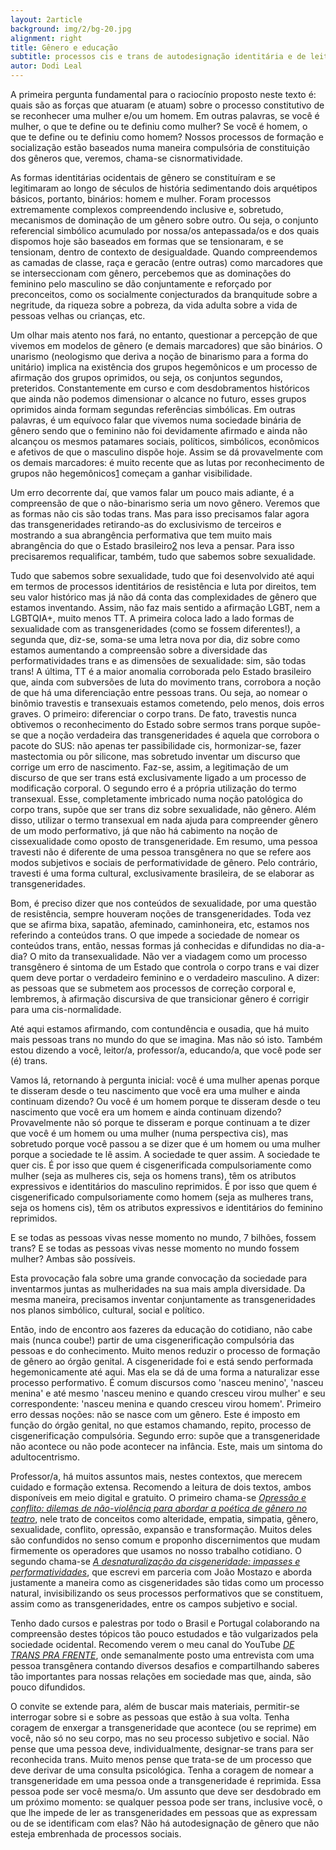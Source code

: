 ```yaml
---
layout: 2article
background: img/2/bg-20.jpg
alignment: right
title: Gênero e educação
subtitle: processos cis e trans de autodesignação identitária e de leitura expressiva
autor: Dodi Leal
---
```


A primeira pergunta fundamental para o raciocínio proposto neste texto é: quais são as forças que atuaram (e atuam) sobre o processo constitutivo de se reconhecer uma mulher e/ou um homem. Em outras palavras, se você é mulher, o que te define ou te definiu como mulher? Se você é homem, o que te define ou te definiu como homem? Nossos processos de formação e socialização estão baseados numa maneira compulsória de constituição dos gêneros que, veremos, chama-se cisnormatividade.

As formas identitárias ocidentais de gênero se constituíram e se legitimaram ao longo de séculos de história sedimentando dois arquétipos básicos, portanto, binários: homem e mulher. Foram processos extremamente complexos compreendendo inclusive e, sobretudo, mecanismos de dominação de um gênero sobre outro. Ou seja, o conjunto referencial simbólico acumulado por nossa/os antepassada/os e dos quais dispomos hoje são baseados em formas que se tensionaram, e se tensionam, dentro de contexto de desigualdade. Quando compreendemos as camadas de classe, raça e geracão (entre outras) como marcadores que se interseccionam com gênero, percebemos que as dominações do feminino pelo masculino se dão conjuntamente e reforçado por preconceitos, como os socialmente conjecturados da branquitude sobre a negritude, da riqueza sobre a pobreza, da vida adulta sobre a vida de pessoas velhas ou crianças, etc.

Um olhar mais atento nos fará, no entanto, questionar a percepção de que vivemos em modelos de gênero (e demais marcadores) que são binários. O unarismo (neologismo que deriva a noção de binarismo para a forma do unitário) implica na existência dos grupos hegemônicos e um processo de afirmação dos grupos oprimidos, ou seja, os conjuntos segundos, preteridos. Constantemente em curso e com desdobramentos históricos que ainda não podemos dimensionar o alcance no futuro, esses grupos oprimidos ainda formam segundas referências simbólicas. Em outras palavras, é um equívoco falar que vivemos numa sociedade binária de gênero sendo que o feminino não foi devidamente afirmado e ainda não alcançou os mesmos patamares sociais, políticos, simbólicos, econômicos e afetivos de que o masculino dispõe hoje. Assim se dá provavelmente com os demais marcadores: é muito recente que as lutas por reconhecimento de grupos não hegemônicos<a class="tooltip sup" href="#nota" title="O termo minorias é um desserviço para a discussão da desigualdade e deve ser evitado. Recomenda-se substitui-lo por 'grupos não hegemônicos' em todos os casos pretendendo assim não desconsiderar que há diferenças quantitativas na composição da sociedade. Pretendendo mostrar que o que implica nos processos de desigualdade diz mais sobre existirem complexas diferenças que levam o conjunto de grupos oprimidos a se constituir como minorias em direitos e não como minorias quantitativas.">1</a> começam a ganhar visibilidade.

Um erro decorrente daí, que vamos falar um pouco mais adiante, é a compreensão de que o não-binarismo seria um novo gênero. Veremos que as formas não cis são todas trans. Mas para isso precisamos falar agora das transgeneridades retirando-as do exclusivismo de terceiros e mostrando a sua abrangência performativa que tem muito mais abrangência do que o Estado brasileiro<a class="tooltip sup" href="#nota" title="Falaremos do 'processo transexualizador' como modelo hegemônico de transgeneridade que gera não apenas mecanismos perversos como a diferenciação do corpo trans como, sobretudo, gera um reforço à cisnormatividade.">2</a> nos leva a pensar. Para isso precisaremos requalificar, também, tudo que sabemos sobre sexualidade.

Tudo que sabemos sobre sexualidade, tudo que foi desenvolvido até aqui em termos de processos identitários de resistência e luta por direitos, tem seu valor histórico mas já não dá conta das complexidades de gênero que estamos inventando. Assim, não faz mais sentido a afirmação LGBT, nem a LGBTQIA+, muito menos TT. A primeira coloca lado a lado formas de sexualidade com as transgeneridades (como se fossem diferentes!), a segunda que, diz-se, soma-se uma letra nova por dia, diz sobre como estamos aumentando a compreensão sobre a diversidade das performatividades trans e as dimensões de sexualidade: sim, são todas trans! A última, TT é a maior anomalia corroborada pelo Estado brasileiro que, ainda com subversões de luta do movimento trans, corrobora a noção de que há uma diferenciação entre pessoas trans. Ou seja, ao nomear o binômio travestis e transexuais estamos cometendo, pelo menos, dois erros graves. O primeiro: diferenciar o corpo trans. De fato, travestis nunca obtivemos o reconhecimento do Estado sobre sermos trans porque supõe-se que a noção verdadeira das transgeneridades é aquela que corrobora o pacote do SUS: não apenas ter passibilidade cis, hormonizar-se, fazer mastectomia ou pôr silicone, mas sobretudo inventar um discurso que corrige um erro de nascimento. Faz-se, assim, a legitimação de um discurso de que ser trans está exclusivamente ligado a um processo de modificação corporal. O segundo erro é a própria utilização do termo transexual. Esse, completamente imbricado numa noção patológica do corpo trans, supõe que ser trans diz sobre sexualidade, não gênero. Além disso, utilizar o termo transexual em nada ajuda para compreender gênero de um modo performativo, já que não há cabimento na noção de cissexualidade como oposto de transgeneridade. Em resumo, uma pessoa travesti não é diferente de uma pessoa transgênera no que se refere aos modos subjetivos e sociais de performatividade de gênero. Pelo contrário, travesti é uma forma cultural, exclusivamente brasileira, de se elaborar as transgeneridades.

Bom, é preciso dizer que nos conteúdos de sexualidade, por uma questão de resistência, sempre houveram noções de transgeneridades. Toda vez que se afirma bixa, sapatão, afeminado, caminhoneira, etc, estamos nos referindo a conteúdos trans. O que impede a sociedade de nomear os conteúdos trans, então, nessas formas já conhecidas e difundidas no dia-a-dia? O mito da transexualidade. Não ver a viadagem como um processo transgênero é sintoma de um Estado que controla o corpo trans e vai dizer quem deve portar o verdadeiro feminino e o verdadeiro masculino. A dizer: as pessoas que se submetem aos processos de correção corporal e, lembremos, à afirmação discursiva de que transicionar gênero é corrigir para uma cis-normalidade.

Até aqui estamos afirmando, com contundência e ousadia, que há muito mais pessoas trans no mundo do que se imagina. Mas não só isto. Também estou dizendo a você, leitor/a, professor/a, educando/a, que você pode ser (é) trans.

Vamos lá, retornando à pergunta inicial: você é uma mulher apenas porque te disseram  desde o teu nascimento que você era uma mulher e ainda continuam dizendo? Ou você é um homem porque te disseram desde o teu nascimento que você era um homem e ainda continuam dizendo? Provavelmente não só porque te disseram e porque continuam a te dizer que você é um homem ou uma mulher (numa perspectiva cis), mas sobretudo porque você passou a se dizer que é um homem ou uma mulher porque a sociedade te lê assim. A sociedade te quer assim. A sociedade te quer cis. É por isso que quem é cisgenerificada compulsoriamente como mulher (seja as mulheres cis, seja os homens trans), têm os atributos expressivos e identitários do masculino reprimidos. É por isso que quem é cisgenerificado compulsoriamente como homem (seja as mulheres trans, seja os homens cis), têm os atributos expressivos e identitários do feminino reprimidos.

E se todas as pessoas vivas nesse momento no mundo, 7 bilhões, fossem trans? E se todas as pessoas vivas nesse momento no mundo fossem mulher? Ambas são possíveis.

Esta provocação fala sobre uma grande convocação da sociedade para inventarmos juntas as mulheridades na sua mais ampla diversidade. Da mesma maneira, precisamos inventar conjuntamente as transgeneridades nos planos simbólico, cultural, social e político.

Então, indo de encontro aos fazeres da educação do cotidiano, não cabe mais (nunca coube!) partir de uma cisgenerificação compulsória das pessoas e do conhecimento. Muito menos reduzir o processo de formação de gênero ao órgão genital. A cisgeneridade foi e está sendo performada hegemonicamente até aqui. Mas ela se dá de uma forma a naturalizar esse processo performativo. É comum discursos como &#39;nasceu menino&#39;, &#39;nasceu menina&#39; e até mesmo &#39;nasceu menino e quando cresceu virou mulher&#39; e seu correspondente: &#39;nasceu menina e quando cresceu virou homem&#39;. Primeiro erro dessas noções: não se nasce com um gênero. Este é imposto em função do órgão genital, no que estamos chamando, repito, processo de cisgenerificação compulsória. Segundo erro: supõe que a transgeneridade não acontece ou não pode acontecer na infância. Este, mais um sintoma do adultocentrismo.

Professor/a, há muitos assuntos mais, nestes contextos, que merecem cuidado e formação extensa. Recomendo a leitura de dois textos, ambos disponíveis em meio digital e gratuito. O primeiro chama-se <a href="http://www.academia.edu/36134585/Opressao_e_conflito_dilemas_de_nao_violencia_para_abordar_a_poetica_de_genero_no_teatro/">_Opressão e conflito: dilemas de não-violência para abordar a poética de gênero no teatro_</a>, nele trato de conceitos como alteridade, empatia, simpatia, gênero, sexualidade, conflito, opressão, expansão e transformação. Muitos deles são confundidos no senso comum e proponho discernimentos que mudam firmemente os operadores que usamos no nosso trabalho cotidiano. O segundo chama-se <a href="http://http://www.academia.edu/35354258/A_desnaturalizacao_da_cisgeneridade_impasses_e_performatividades/">_A desnaturalização da cisgeneridade: impasses e performatividades_</a>, que escrevi em parceria com João Mostazo e aborda justamente a maneira como as cisgeneridades são tidas como um processo natural, invisibilizando os seus processos performativos que se constituem, assim como as transgeneridades, entre os campos subjetivo e social.

Tenho dado cursos e palestras por todo o Brasil e Portugal colaborando na compreensão destes tópicos tão pouco estudados e tão vulgarizados pela sociedade ocidental. Recomendo verem o meu canal do YouTube <a href="https://www.youtube.com/channel/UCCdhlAwU-hGWQNdE6jQ1fbw/videos"> _DE TRANS PRA FRENTE_</a>, onde semanalmente posto uma entrevista com uma pessoa transgênera contando diversos desafios e compartilhando saberes tão importantes para nossas relações em sociedade mas que, ainda, são pouco difundidos.

O convite se extende para, além de buscar mais materiais, permitir-se interrogar sobre si e sobre as pessoas que estão à sua volta. Tenha coragem de enxergar a transgeneridade que acontece (ou se reprime) em você, não só no seu corpo, mas no seu processo subjetivo e social. Não pense que uma pessoa deve, individualmente, designar-se trans para ser reconhecida trans. Muito menos pense que trata-se de um processo que deve derivar de uma consulta psicológica. Tenha a coragem de nomear a transgeneridade em uma pessoa onde a transgeneridade é reprimida. Essa pessoa pode ser você mesma/o. Um assunto que deve ser desdobrado em um próximo momento: se qualquer pessoa pode ser trans, inclusive você, o que lhe impede de ler as transgeneridades em pessoas que as expressam ou de se identificam com elas? Não há autodesignação de gênero que não esteja embrenhada de processos sociais.
